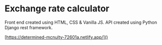 # Exchange rate calculator
Front end created using HTML, CSS & Vanilla JS.
API created using Python Django rest framework.

[https://determined-mcnulty-72601a.netlify.app/]()